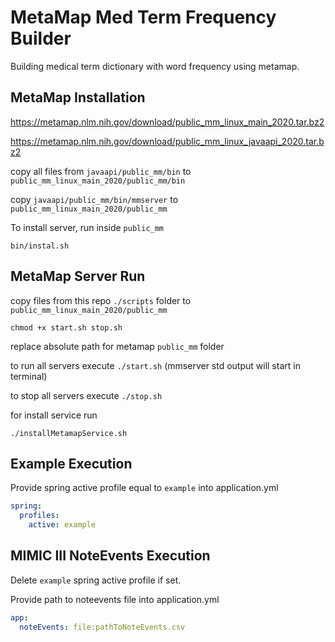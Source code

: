 # MetaMap Med Term Frequency Builder

Building medical term dictionary with word frequency using metamap.

## MetaMap Installation

https://metamap.nlm.nih.gov/download/public_mm_linux_main_2020.tar.bz2

https://metamap.nlm.nih.gov/download/public_mm_linux_javaapi_2020.tar.bz2

copy all files from `javaapi/public_mm/bin` to `public_mm_linux_main_2020/public_mm/bin`

copy `javaapi/public_mm/bin/mmserver` to `public_mm_linux_main_2020/public_mm`

To install server, run inside `public_mm`

`bin/instal.sh`

## MetaMap Server Run

copy files from this repo `./scripts` folder to `public_mm_linux_main_2020/public_mm`

`chmod +x start.sh stop.sh`

replace absolute path for metamap `public_mm` folder

to run all servers execute `./start.sh` (mmserver std output will start in terminal)

to stop all servers execute `./stop.sh`

for install service run

`./installMetamapService.sh`

## Example Execution

Provide spring active profile equal to `example` into application.yml

```yaml
spring:
  profiles:
    active: example
```

## MIMIC III NoteEvents Execution

Delete `example` spring active profile if set.

Provide path to noteevents file into application.yml

```yaml
app:
  noteEvents: file:pathToNoteEvents.csv
```

